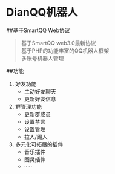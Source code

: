 
# DianQQ机器人
##基于SmartQQ Web协议
> 基于SmartQQ web3.0最新协议    
> 基于PHP的功能丰富的QQ机器人框架                
> 多账号机器人管理   


##功能
1. 好友功能
	- 主动好友聊天
	- 更新好友信息
2. 群管理功能
	- 更新群成员
	- 设置禁言
	- 设置管理
	- 拉人/踢人
3. 多元化可拓展的插件
	- 音乐插件
	- 图灵插件
	- ·····

